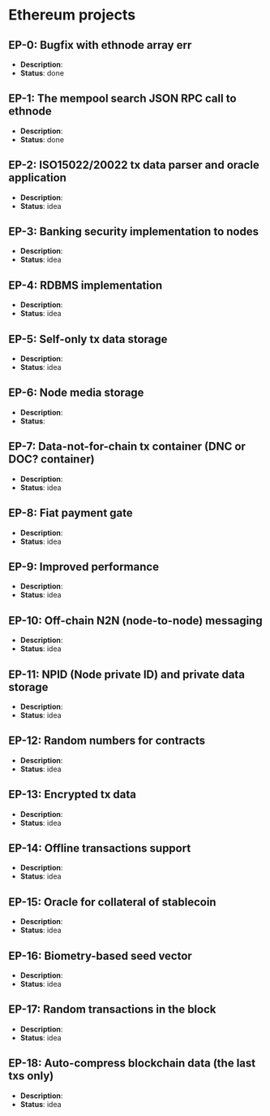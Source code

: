 # Ethereum projects

<h2>EP-0: Bugfix with ethnode array err</h2>
<ul>
<li><b>Description</b>:</li>
<li><b>Status</b>: done</li>
</ul>

<h2>EP-1: The mempool search JSON RPC call to ethnode</h2>
<ul>
<li><b>Description</b>:</li>
<li><b>Status</b>: done</li>
</ul>

<h2>EP-2: ISO15022/20022 tx data parser and oracle application</h2>
<ul>
<li><b>Description</b>:</li>
<li><b>Status</b>: idea</li>
</ul>

<h2>EP-3: Banking security implementation to nodes</h2>
<ul>
<li><b>Description</b>:</li>
<li><b>Status</b>: idea</li>
</ul>

<h2>EP-4: RDBMS implementation</h2>
<ul>
<li><b>Description</b>:</li>
<li><b>Status</b>: idea</li>
</ul>

<h2>EP-5: Self-only tx data storage</h2>
<ul>
<li><b>Description</b>:</li>
<li><b>Status</b>: idea</li>
</ul>

<h2>EP-6: Node media storage</h2>
<ul>
<li><b>Description</b>:</li>
<li><b>Status</b>:</li>
</ul>

<h2>EP-7: Data-not-for-chain tx container (DNC or DOC? container)</h2>
<ul>
<li><b>Description</b>:</li>
<li><b>Status</b>: idea</li>
</ul>

<h2>EP-8: Fiat payment gate</h2>
<ul>
<li><b>Description</b>:</li>
<li><b>Status</b>: idea</li>
</ul>

<h2>EP-9: Improved performance</h2>
<ul>
<li><b>Description</b>:</li>
<li><b>Status</b>: idea</li>
</ul>

<h2>EP-10: Off-chain N2N (node-to-node) messaging</h2>
<ul>
<li><b>Description</b>:</li>
<li><b>Status</b>: idea</li>
</ul>

<h2>EP-11: NPID (Node private ID) and private data storage</h2>
<ul>
<li><b>Description</b>:</li>
<li><b>Status</b>: idea</li>
</ul>

<h2>EP-12: Random numbers for contracts</h2>
<ul>
<li><b>Description</b>:</li>
<li><b>Status</b>: idea</li>
</ul>

<h2>EP-13: Encrypted tx data</h2>
<ul>
<li><b>Description</b>:</li>
<li><b>Status</b>: idea</li>
</ul>

<h2>EP-14: Offline transactions support</h2>
<ul>
<li><b>Description</b>:</li>
<li><b>Status</b>: idea</li>
</ul>

<h2>EP-15: Oracle for collateral of stablecoin</h2>
<ul>
<li><b>Description</b>:</li>
<li><b>Status</b>: idea</li>
</ul>

<h2>EP-16: Biometry-based seed vector</h2>
<ul>
<li><b>Description</b>:</li>
<li><b>Status</b>: idea</li>
</ul>

<h2>EP-17: Random transactions in the block</h2>
<ul>
<li><b>Description</b>:</li>
<li><b>Status</b>: idea</li>
</ul>

<h2>EP-18: Auto-compress blockchain data (the last txs only)</h2>
<ul>
<li><b>Description</b>:</li>
<li><b>Status</b>: idea</li>
</ul>

